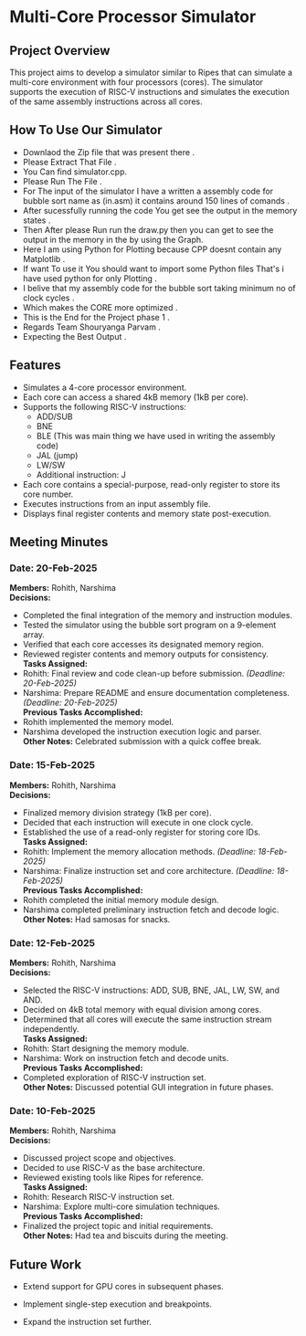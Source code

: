 
# Multi-Core Processor Simulator

## Project Overview
This project aims to develop a simulator similar to Ripes that can simulate a multi-core environment with four processors (cores). The simulator supports the execution of RISC-V instructions and simulates the execution of the same assembly instructions across all cores.
## How To Use Our Simulator 
- Downlaod the Zip file that was present there .
- Please Extract That File .
- You Can find simulator.cpp.
- Please Run The File .
- For The input of the simulator I have a written a assembly code for bubble sort name as (in.asm) it contains around 150 lines of comands .
- After sucessfully running the code You get see the output in the memory states .
- Then After please Run run the draw.py then you can get to see the output in the memory in the by using the Graph.
- Here I am using Python for Plotting because CPP doesnt contain any Matplotlib .
- If want To use it You should want to import some Python files That's i have used python for only Plotting .
- I belive that my assembly code for the bubble sort taking minimum no of clock cycles .
- Which makes the CORE more optimized .
- This is the End for the Project phase 1 .
- Regards Team Shouryanga Parvam .
- Expecting the Best Output .

## Features
- Simulates a 4-core processor environment.
- Each core can access a shared 4kB memory (1kB per core).
- Supports the following RISC-V instructions:
  - ADD/SUB  
  - BNE
  - BLE (This was main thing we have used in writing the assembly code)
  - JAL (jump)  
  - LW/SW  
  - Additional instruction: J 
- Each core contains a special-purpose, read-only register to store its core number.
- Executes instructions from an input assembly file.
- Displays final register contents and memory state post-execution.

## Meeting Minutes
### Date: 20-Feb-2025  
**Members:** Rohith, Narshima  
**Decisions:**  
- Completed the final integration of the memory and instruction modules.  
- Tested the simulator using the bubble sort program on a 9-element array.  
- Verified that each core accesses its designated memory region.  
- Reviewed register contents and memory outputs for consistency.  
**Tasks Assigned:**  
- Rohith: Final review and code clean-up before submission. *(Deadline: 20-Feb-2025)*  
- Narshima: Prepare README and ensure documentation completeness. *(Deadline: 20-Feb-2025)*  
**Previous Tasks Accomplished:**  
- Rohith implemented the memory model.  
- Narshima developed the instruction execution logic and parser.  
**Other Notes:** Celebrated submission with a quick coffee break.
### Date: 15-Feb-2025  
**Members:** Rohith, Narshima  
**Decisions:**  
- Finalized memory division strategy (1kB per core).  
- Decided that each instruction will execute in one clock cycle.  
- Established the use of a read-only register for storing core IDs.  
**Tasks Assigned:**  
- Rohith: Implement the memory allocation methods. *(Deadline: 18-Feb-2025)*  
- Narshima: Finalize instruction set and core architecture. *(Deadline: 18-Feb-2025)*  
**Previous Tasks Accomplished:**  
- Rohith completed the initial memory module design.  
- Narshima completed preliminary instruction fetch and decode logic.  
**Other Notes:** Had samosas for snacks.
### Date: 12-Feb-2025  
**Members:** Rohith, Narshima  
**Decisions:**  
- Selected the RISC-V instructions: ADD, SUB, BNE, JAL, LW, SW, and AND.  
- Decided on 4kB total memory with equal division among cores.  
- Determined that all cores will execute the same instruction stream independently.  
**Tasks Assigned:**  
- Rohith: Start designing the memory module.  
- Narshima: Work on instruction fetch and decode units.  
**Previous Tasks Accomplished:**  
- Completed exploration of RISC-V instruction set.  
**Other Notes:** Discussed potential GUI integration in future phases.  



### Date: 10-Feb-2025  
**Members:** Rohith, Narshima  
**Decisions:**  
- Discussed project scope and objectives.  
- Decided to use RISC-V as the base architecture.  
- Reviewed existing tools like Ripes for reference.  
**Tasks Assigned:**  
- Rohith: Research RISC-V instruction set.  
- Narshima: Explore multi-core simulation techniques.  
**Previous Tasks Accomplished:**  
- Finalized the project topic and initial requirements.  
**Other Notes:** Had tea and biscuits during the meeting.
  








## Future Work
- Extend support for GPU cores in subsequent phases.  

- Implement single-step execution and breakpoints.  
- Expand the instruction set further.  




